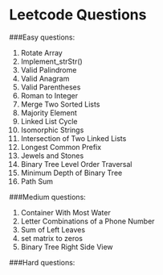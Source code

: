 # Leetcode Questions  

###Easy questions:
1. Rotate Array
2. Implement_strStr()
3. Valid Palindrome
4. Valid Anagram
5. Valid Parentheses
6. Roman to Integer
7. Merge Two Sorted Lists
8. Majority Element
9. Linked List Cycle
10. Isomorphic Strings
11. Intersection of Two Linked Lists
12. Longest Common Prefix
13. Jewels and Stones
14. Binary Tree Level Order Traversal
15. Minimum Depth of Binary Tree
16. Path Sum


###Medium questions:
1. Container With Most Water
2. Letter Combinations of a Phone Number
3. Sum of Left Leaves
4. set matrix to zeros
5. Binary Tree Right Side View


###Hard questions:



